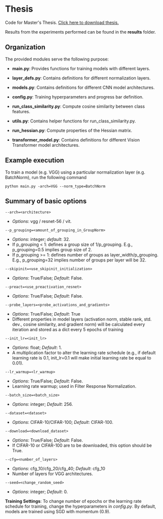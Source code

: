 # Thesis
Code for Master's Thesis.
[Click here to download thesis.](https://github.com/gxh2932/Thesis/files/10496450/Thesis.5.pdf) 

Results from the experiments performed can be found in the **results** folder.

## Organization
The provided modules serve the following purpose:

* **main.py**: Provides functions for training models with different layers.

* **layer_defs.py**: Contains definitions for different normalization layers. 

* **models.py**: Contains definitions for different CNN model architectures.

* **config.py**: Training hyperparameters and progress bar definition.

* **run_class_similarity.py**: Compute cosine similarity between class features.

* **utils.py**: Contains helper functions for run_class_similarity.py.

* **run_hessian.py**: Compute properties of the Hessian matrix.

* **transformer_model.py**: Contains definitions for different Vision Transformer model architectures.

## Example execution 
To train a model (e.g. VGG) using a particular normalization layer (e.g. BatchNorm), run the following command

```execution
python main.py -arch=VGG --norm_type=BatchNorm
```

## Summary of basic options

```--arch=<architecture> ```

- *Options*: vgg / resnet-56 / vit. 

```--p_grouping=<amount_of_grouping_in_GroupNorm> ```

- *Options*: integer; *default*: 32. 
- If p_grouping < 1: defines a group size of 1/p_grouping. E.g., p_grouping=0.5 implies group size of 2. 
- If p_grouping >= 1: defines number of groups as layer_width/p_grouping. E.g., p_grouping=32 implies number of groups per layer will be 32.

```--skipinit=<use_skipinit_initialization> ```

- *Options*: True/False; *Default*: False. 

```--preact=<use_preactivation_resnet> ```

- *Options*: True/False; *Default*: False. 

```--probe_layers=<probe_activations_and_gradients> ```

- *Options*: True/False; *Default*: True
- Different properties in model layers (activation norm, stable rank, std. dev., cosine similarity, and gradient norm) will be calculated every iteration and stored as a dict every 5 epochs of training

```--init_lr=<init_lr> ```

- *Options*: float; *Default*: 1. 
- A multiplication factor to alter the learning rate schedule (e.g., if default learning rate is 0.1, init_lr=0.1 will make initial learning rate be equal to 0.01).

```--lr_warmup=<lr_warmup> ```

- *Options*: True/False; *Default*: False.
- Learning rate warmup; used in Filter Response Normalization.

```--batch_size=<batch_size> ```

- *Options*: integer; *Default*: 256. 

```--dataset=<dataset> ```

- *Options*: CIFAR-10/CIFAR-100; *Default*: CIFAR-100.

```--download=<download_dataset> ```

- *Options*: True/False; *Default*: False.
- If CIFAR-10 or CIFAR-100 are to be downloaded, this option should be True.

```--cfg=<number_of_layers> ```

- *Options*: cfg_10/cfg_20/cfg_40; *Default*: cfg_10
- Number of layers for VGG architectures.

```--seed=<change_random_seed> ```

- *Options*: integer; *Default*: 0.

**Training Settings**: To change number of epochs or the learning rate schedule for training, change the hyperparameters in *config.py*. By default, models are trained using SGD with momentum (0.9).
